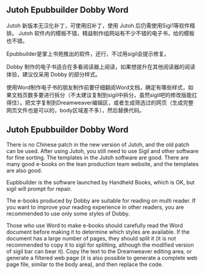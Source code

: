 ## Jutoh Epubbuilder Dobby Word
Jutoh 新版本无汉化补丁，可使用旧补丁，使用 Jutoh 后仍需使用Sigi1等软件精排。 Jutoh 软件内的模板不错，精益制作组网站有不少不错的电子书，给的模板也不错。

Epubbuilder是掌上书苑推出的软件，还行，不过用sigil会提示修复。

Dobby 制作的电子书适合在多看阅读器上阅读，如果想提升在其他阅读器的阅读体验，建议仅采用 Dobby 的部分样式。

使用Word制作电子书的朋友制作前要仔细翻阅Word文档，确定有哪些样式，如果文档页数多要进行拆分（不太建议复制到sigil中拆分，虽然sigil吧的修改版能扛得住）。把文字复制到Dreamweaver编辑区，或者生成筛选过的网页（生成完整网页文件也是可以的，body区域差不多），然后替换代码。

## Jutoh Epubbuilder Dobby Word
There is no Chinese patch in the new version of Jutoh, and the old patch can be used. After using Jutoh, you still need to use Sigil and other software for fine sorting. The templates in the Jutoh software are good. There are many good e-books on the lean production team website, and the templates are also good.

Eupbbuilder is the software launched by Handheld Books, which is OK, but sigil will prompt for repair.

The e-books produced by Dobby are suitable for reading on multi reader. If you want to improve your reading experience in other readers, you are recommended to use only some styles of Dobby.

Those who use Word to make e-books should carefully read the Word document before making it to determine which styles are available. If the document has a large number of pages, they should split it (it is not recommended to copy it to sigil for splitting, although the modified version of sigil bar can bear it). Copy the text to the Dreamweaver editing area, or generate a filtered web page (it is also possible to generate a complete web page file, similar to the body area), and then replace the code.
